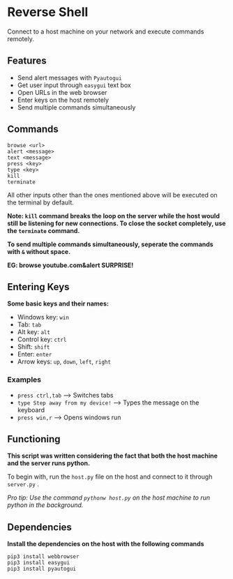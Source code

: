 # Reverse Shell

Connect to a host machine on your network and execute commands remotely. 

## Features

- Send alert messages with `Pyautogui`
- Get user input through `easygui` text box
- Open URLs in the web browser
- Enter keys on the host remotely
- Send multiple commands simultaneously 

## Commands

```
browse <url> 
alert <message>
text <message>
press <key> 
type <key>
kill 
terminate
```
All other inputs other than the ones mentioned above will be executed on the terminal by default.

**Note: `kill` command breaks the loop on the server while the host would still be listening for new connections. To close the socket completely, use the `terminate` command.**

**To send multiple commands simultaneously, seperate the commands with `&` without space.**

**EG: browse youtube.com&alert SURPRISE!**

## Entering Keys

**Some basic keys and their names:**

- Windows key: `win`
- Tab: `tab`
- Alt key: `alt`
- Control key: `ctrl`
- Shift: `shift`
- Enter: `enter`
- Arrow keys: `up`, `down`, `left`, `right`

### Examples
- `press ctrl,tab` --> Switches tabs
- `type Step away from my device!` --> Types the message on the keyboard
- `press win,r` --> Opens windows run 

## Functioning

**This script was written considering the fact that both the host machine and the server runs python.**

To begin with, run the `host.py` file on the host and connect to it through `server.py` .

*Pro tip: Use the command `pythonw host.py` on the host machine to run python in the background.*

## Dependencies

**Install the dependencies on the host with the following commands**

```
pip3 install webbrowser
pip3 install easygui
pip3 install pyautogui
```


